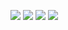 <img src="https://img.shields.io/badge/HTML5-E34F26?style=flat-square&logo=Python&logoColor=FFFFFF"/></a>
<img src="https://img.shields.io/badge/CSS3-1572B6?style=flat-square&logo=Python&logoColor=FFFFFF"/></a>
<img src="https://img.shields.io/badge/Python-3776AB?style=flat-square&logo=Python&logoColor=FFFFFF"/></a>
<img src="https://img.shields.io/badge/Docker-2496ED?style=flat-square&logo=Python&logoColor=FFFFFF"/></a>

